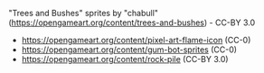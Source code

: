 "Trees and Bushes" sprites by "chabull" (https://opengameart.org/content/trees-and-bushes) - CC-BY 3.0

- https://opengameart.org/content/pixel-art-flame-icon (CC-0)
- https://opengameart.org/content/gum-bot-sprites (CC-0)
- https://opengameart.org/content/rock-pile (CC-BY 3.0)
